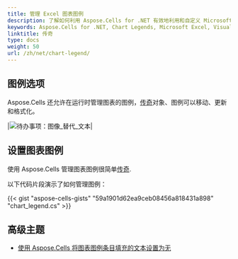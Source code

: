 ```yaml
---
title: 管理 Excel 图表图例
description: 了解如何利用 Aspose.Cells for .NET 有效地利用和自定义 Microsoft Excel 中的图表图例。我们的综合指南解释了图例的功能、如何访问和修改它，以及如何通过图例提高可视化和数据理解。
keywords: Aspose.Cells for .NET, Chart Legends, Microsoft Excel, Visualization, Data Understanding.
linktitle: 传奇
type: docs
weight: 50
url: /zh/net/chart-legend/
---
```

##  **图例选项**
Aspose.Cells 还允许在运行时管理图表的图例，[传奇](https://reference.aspose.com/cells/net/aspose.cells.charts/legend/)对象、图例可以移动、更新和格式化。

|![待办事项：图像_替代_文本](chart_legend.png)|

##  **设置图表图例**
使用 Aspose.Cells 管理图表图例很简单[传奇](https://reference.aspose.com/cells/net/aspose.cells.charts/legend/).

以下代码片段演示了如何管理图例：


{{< gist "aspose-cells-gists" "59a1901d62ea9ceb08456a818431a898" "chart_legend.cs" >}}

##  **高级主题**
- [使用 Aspose.Cells 将图表图例条目填充的文本设置为无](/cells/zh/net/set-text-of-chart-legend-entry-fill-to-none-using-aspose-cells/)
